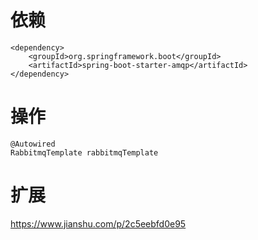 # 依赖````<dependency>    <groupId>org.springframework.boot</groupId>    <artifactId>spring-boot-starter-amqp</artifactId></dependency>````# 操作````$xslt@AutowiredRabbitmqTemplate rabbitmqTemplate````# 扩展https://www.jianshu.com/p/2c5eebfd0e95